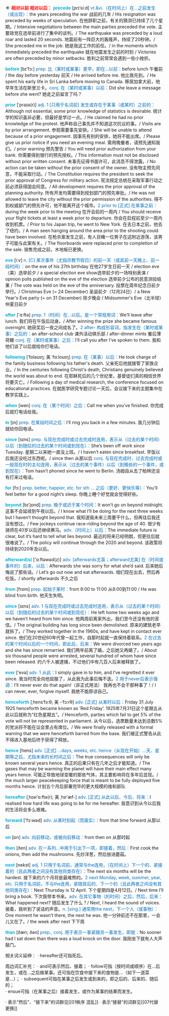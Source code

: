 ☀ <font color="red">**相对以前 相对以后：**</font>
<font color="sky blue">**precede**</font> [prɪˈsi:d]
<font color="#0070c0">vt.&vi.（在时间上）在…之前发生（或出现）：</font>the years preceding the war 战前的几年 / His resignation was preceded by weeks of speculation. 在他辞职之前，有关的猜测已持续了几个星期。/ Intensive negotiations between the main parties preceded the vote. 主要政党在选举前进行了集中的谈判。/ The earthquake was preceded by a loud roar and lasted 20 seconds. 地震前有一阵巨大的轰隆声，持续了20秒钟。/ She preceded me in the job. 她是我这工作的前任。/ in the moments which immediately preceded the earthquake 就在地震发生之前的时刻 / Victories are often preceded by minor setbacks. 胜利之前常常会遇到一些小挫折。

<font color="sky blue">**before**</font> [bɪ'fɔ:] 
<font color="#0070c0">prep. 比（某时或某事）更早，即在…以前：</font>before lunch 午餐前 / the day before yesterday 前天 / He arrived before me. 他比我先到。/ He spent his early life in Sri Lanka before moving to Canada. 移居加拿大前，他早年生活在斯里兰卡。<font color="#0070c0">conj. 在（某时或某事）以前：</font>Did she leave a message before she went? 她走之前留言了吗？ 
           
<font color="sky blue">**prior**</font> [ˈpraɪə(r)]
<font color="#0070c0">adj. 1 [只用于名词前] 发生或存在于某事（或某时）之前的：</font>Although not essential, some prior knowledge of statistics is desirable. 统计学的知识虽非必要，但最好是学过一点。/ He claimed he had no prior knowledge of the protest. 他声称自己事先并不知道这次抗议的事。/ Visits are by prior arrangement. 参观需要事先安排。/ She will be unable to attend because of a prior engagement. 因事先有别的安排，她将不能出席。/ Please give us prior notice if you need an evening meal. 需用晚餐者，请预先通知我们。/ prior warning 预先警告 / You will need prior authorization from your bank. 你需要得到银行的预先授权。/ This information must not be disclosed without prior written consent. 未事先征得书面许可，此消息不得泄露。/ No action can be taken without the prior consent of the owner. 没有物主预先同意，不能采取行动。/ The Constitution requires the president to seek the prior approval of Congress for military action. 宪法规定总统在采取军事行动之前必须获得国会同意。/ All development requires the prior approval of the planning authority. 所有开发均需要得到规划部门的预先审批。/ He was not allowed to leave the city without the prior permission of the authorities. 得不到权威部门的预先许可，他不能离开这个城市。<font color="#0070c0">2 prior to [正式] 在某事之前：</font>during the week prior to the meeting 在开会前的一周内 / You should receive your flight tickets at least a week prior to departure. 你会在启程前至少一周内收到机票。/ Prior to his Japan trip, he went to New York. 在去日本之前，他去了纽约。/ A man seen hanging around the area prior to the shooting could have been involved. 在枪杀案发生之前，有人目睹一位男子在这附近游荡，该男子可能与此案有关。/ The floorboards were replaced prior to completion of the sale. 销售完成之前，木地板已更换。
           
<font color="sky blue">**eve**</font> [i:v]
<font color="#0070c0">n. [C] 某次事件（尤指宗教节假日）的前一天（或其前一天晚上、前一段时间）：</font>on the eve of his 27th birthday 在他27岁生日前一天 / election eve（美）选举前夕 / a special election eve show选举前夕的一场特别表演 / opinion polls published on the eve of the election 选举前夕公布的民意测验结果 / The vote was held on the eve of the anniversary. 投票在周年纪念日前夕举行。/ Christmas Eve (= 24 December) 圣诞前夕（12月24日）/ a New Year's Eve party (= on 31 December) 除夕晚会 / Midsummer's Eve（北半球）仲夏日前夕

<font color="sky blue">**after**</font> ['ɑːftə] 
<font color="#0070c0">prep. 1（时间）在…以后。是一个常规用词：</font>We’ll leave after lunch. 我们将在午饭后动身。/ After winning the prize she became famous overnight. 她获奖后一夜之间成名了。<font color="#0070c0">2 after- 构成形容词，指发生在（某时或某事）之后的：</font>an after-school club 课外活动俱乐部 / after-dinner mints 餐后薄荷糖 <font color="#0070c0">conj. 在（某时或某事）之后：</font>I’ll call you after I’ve spoken to them. 我和他们谈了以后就给你打电话。
           
<font color="sky blue">**following**</font> [ˈfɒləʊɪŋ; 美 ˈfɑ:loʊɪŋ]
<font color="#0070c0">prep. 在（某事）以后：</font>He took charge of the family business following his father's death. 父亲死后他就接管了家族企业。/ In the centuries following Christ's death, Christians genuinely believed the world was about to end. 在耶稣死后的几个世纪里，基督徒们真的相信世界将要灭亡。/ Following a day of medical research, the conference focused on educational practices. 在就医学研究专题讨论一天后，会议接下来的主题集中在教学实践上。

<font color="sky blue">**when**</font> [wen] 
<font color="#0070c0">conj. 在（某个时间）之后：</font>Call me when you’ve finished. 你完成后就打电话给我。

<font color="sky blue">**in**</font> [ɪn] 
<font color="#0070c0">prep. 在某段时间之后：</font>I’ll ring you back in a few minutes. 我几分钟后就给你回电话。

<font color="sky blue">**since**</font> [sɪns] 
<font color="#0070c0">prep. 与现在完成时或过去完成时连用，表示从（过去的某个时间）以后（到随后的过去的某个时间或到现在）：</font>She’s been off work since Tuesday. 星期二以来她一直没上班。/ I haven’t eaten since breakfast. 早饭以后我还没吃过东西呢。/ since then 从那以后 <font color="#0070c0">conj. 与现在完成时、过去完成时或一般现在时的主句连用，表示从（过去的某个事件）以后（到晚些的一个事件，或到现在）：</font>Tom hasn’t phoned since he went to Berlin. 汤姆自从去了柏林还没有打来过电话。

<font color="sky blue">**for**</font> [fɔ:] 
<font color="#0070c0">prep. better, happier, etc. for sth … 之后（更好、更快乐等）：</font>You’ll feel better for a good night’s sleep. 你晚上睡个好觉就会觉得好些。

<font color="sky blue">**beyond**</font> [bɪ'jɒnd] 
<font color="#0070c0">prep. 晚于或迟于某个时间：</font>It won’t go on beyond midnight. 这事不会延续到午夜以后。/ I know what I’ll be doing for the next three weeks but I haven’t thought beyond that. 我知道我未来三周要干什么，但再往后我还没有想过。/ Few jockeys continue race-riding beyond the age of 40. 很少有骑师在40岁以后还继续赛马。<font color="#0070c0">adv.（时间上）以后：</font>The immediate future is clear, but it’s hard to tell what lies beyond. 最近的将来已经明朗，但更往后就很难说了。/ The policy will continue through the 2020 and beyond. 该政策将持续到2020年及以后。

<font color="sky blue">**afterward(s)**</font> ['ɑːftəwəd(z)] 
<font color="#0070c0">adv. [afterwards尤英；afterward尤美] 在（时间或事件的）后来，以后：</font>Afterwards she was sorry for what she’d said. 后来她后悔说了那些话。/ Let’s go out now and eat afterwards. 咱们现在出去，然后再吃饭。/ shortly afterwards 不久之后

<font color="sky blue">**from**</font> [frɒm] 
<font color="#0070c0">prep. 起始于某时：</font>from 8:00 to 11:00 从8:00到11:00 / He was blind from birth. 他天生失明。

<font color="sky blue">**since**</font> [sɪns] 
<font color="#0070c0">adv. 1 与现在完成时或过去完成时连用，表示从（过去的某个时间）以后（到随后的过去的某个时间或到现在）：</font>He left home two weeks ago and we haven’t heard from him since. 他两周前离家外出，我们至今还没有他的音信。/ The original building has long since been demolished. 原来的建筑老早就拆了。/ They worked together in the 1960s, and have kept in contact ever since. 他们在20世纪60年代曾一起工作，自那时起就一直保持着联系。<font color="#0070c0">2 在过去的某个时间以后的一个时间，即此后，后来：</font>We were divorced two years ago and she has since remarried. 我们两年前离了婚，之后她又再婚了。/ About six thousand people were arrested, several hundred of whom have since been released. 约六千人被逮捕，不过他们中有几百人后来被释放了。

<font color="sky blue">**ever**</font> ['evə] 
<font color="#0070c0">adv. 1 从此：</font>I simply gave in to him, and I’ve regretted it ever since. 我当时完全向他屈服了，从此我为此事后悔不迭。<font color="#0070c0">2 用于never后表示强调：</font>I’ll never ever do that again!（非正式用法） 我再也不会干那种事了！/ I can never, ever, forgive myself. 我绝不能原谅自己。
           
<font color="sky blue">**henceforth**</font> [ˌhensˈfɔ:θ; 美 -ˈfɔ:rθ]
<font color="#0070c0">adv. [正式] 从某时以后：</font>Friday 31 July 1925 henceforth became known as ‘Red Friday’. 1925年7月31日这个星期五从此以后就称为“红色星期五”。/ Henceforth, parties which fail to get 5% of the vote will not be represented in parliament. 从今以后，选票数量未达到总数5%的党派将不能在议会里占有席位。/ We were finally released with a formal warning that we were henceforth barred from the base. 我们被正式警告从此不得进入基地后终于获得了释放。
           
<font color="sky blue">**hence**</font> [hens]
<font color="#0070c0">adv. [正式] …days, weeks, etc. hence（从现在开始）…天、星期等之后，尤指未来的长时间之后：</font>The true consequences will only be known several years hence. 真正的后果只有在几年之后才能知道。/ The gases that may be warming the planet will have their main effect many years hence. 可能正导致地球变暖的那些气体，其主要影响将在多年后显现。/ the much larger peacekeeping force that is meant to be fully deployed five months hence. 计划五个月后部署完毕的更大规模的维和部队
           
<font color="sky blue">**hereafter**</font> [ˌhɪərˈɑ:ftə(r); 美 ˌhɪrˈæf-]
<font color="#0070c0">adv. [正式] 从此以后、今后、将来：</font>I realised how hard life was going to be for me hereafter. 我意识到从今以后我的生活将会多么艰难。

<font color="sky blue">**forward**</font> ['fɔ:wəd] 
<font color="#0070c0">adv. 从某时刻起（而属实）：</font>from that time forward 从那以后

<font color="sky blue">**on**</font> [ɒn] 
<font color="#0070c0">adv. 向前移动，或被向前移动：</font>from then on 从那时起

<font color="sky blue">**then**</font> [ðen] 
<font color="#0070c0">adv. 在一系列…中用于引出下一项，即接着，然后：</font>First cook the onions, then add the mushrooms. 先炒洋葱，然后放进蘑菇。

<font color="sky blue">**next**</font> [nekst] 
<font color="#0070c0">adj. 1 只用于名词前，通常与the连用，（在时间上）下一个的、紧接着的（且此两者之间没有其他同类存在）：</font>The next six months will be the hardest. 接下来的六个月将是最难熬的。<font color="#0070c0">2 next Monday, week, summer, year, etc. 只用于名词前，不与the连用，紧随其后的、下一个的（且此两者之间没有其他同类存在）：</font>Next Thursday is 12 April. 下个星期四是4月12日。/ Next time I’ll bring a book. 下次我带本书来。<font color="#0070c0">adv. 在其它事物（的时间）之后，然后，后来：</font>What happened next? 随后发生了什么？/ Next, I heard the sound of voices. 接着，我听到了说话的声音。<font color="#0070c0">n. [sing.] 通常用the next，下一个人（或事物）：</font>One moment he wasn’t there, the next he was. 他一分钟前还不在那里，一会儿又在了。/ the week after next 下下周

<font color="sky blue">**than**</font> [ðæn; ðən] 
<font color="#0070c0">prep., conj. 用于表示一事紧跟另一事发生，即就：</font>No sooner had I sat down than there was a loud knock on the door. 我刚坐下就有人大声敲门。

相关词义延伸：
· hereafter还可指死后。

周边词汇补充：
· and可表示然后、接着；
· follow可指（按时间或顺序）在…后发生，或在…之后做某事。还可指在饮食中接下来的食物是…（如下一道菜是…）；
· subsequent可指在某事之后发生或到来的，即之后的、后来的、随后的；         
· ensue可指（在某事之后）接着发生，或作为某事的结果而发生。

· 表示“然后”、“接下来”的词群见[[01秩序 混乱]]
· 表示“接替”的词群见[[07代替 更换]]
